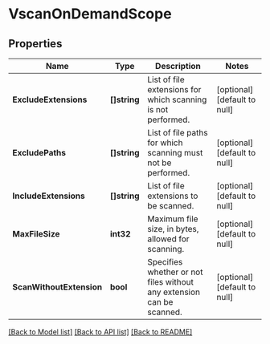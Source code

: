 # VscanOnDemandScope

## Properties
Name | Type | Description | Notes
------------ | ------------- | ------------- | -------------
**ExcludeExtensions** | **[]string** | List of file extensions for which scanning is not performed. | [optional] [default to null]
**ExcludePaths** | **[]string** | List of file paths for which scanning must not be performed. | [optional] [default to null]
**IncludeExtensions** | **[]string** | List of file extensions to be scanned. | [optional] [default to null]
**MaxFileSize** | **int32** | Maximum file size, in bytes, allowed for scanning. | [optional] [default to null]
**ScanWithoutExtension** | **bool** | Specifies whether or not files without any extension can be scanned. | [optional] [default to null]

[[Back to Model list]](../README.md#documentation-for-models) [[Back to API list]](../README.md#documentation-for-api-endpoints) [[Back to README]](../README.md)


